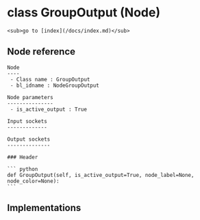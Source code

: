# class GroupOutput (Node)

    <sub>go to [index](/docs/index.md)</sub>
    
## Node reference

    Node
    ----
     - Class name : GroupOutput
     - bl_idname : NodeGroupOutput
    
    Node parameters
    ---------------
     - is_active_output : True
    
    Input sockets
    -------------
    
    Output sockets
    --------------
    
    ### Header

    ``` python
    def GroupOutput(self, is_active_output=True, node_label=None, node_color=None):
    ```
    
## Implementations

    
    